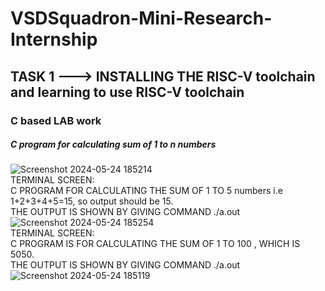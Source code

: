 # VSDSquadron-Mini-Research-Internship
## TASK 1 ---> INSTALLING THE RISC-V toolchain and learning to use RISC-V toolchain
### C based LAB work
##### C program for calculating sum of 1 to n numbers
![Screenshot 2024-05-24 185214](https://github.com/nisarg-patel-24/VSDSquadron-Mini-Research-Internship/assets/167600511/a1da843c-bc47-4fc5-8218-faf72791f35b)
<br/>
TERMINAL SCREEN:<br/>
C PROGRAM FOR CALCULATING THE SUM OF 1 TO 5 numbers i.e 1+2+3+4+5=15, so output should be 15.
<br/>
THE OUTPUT IS SHOWN BY GIVING COMMAND ./a.out
<br/>
![Screenshot 2024-05-24 185254](https://github.com/nisarg-patel-24/VSDSquadron-Mini-Research-Internship/assets/167600511/74f70e03-1f89-4779-ab66-85f3c2cd6258)
<br/>
TERMINAL SCREEN:
<br/>
C PROGRAM IS FOR CALCULATING THE SUM OF 1 TO 100 , WHICH IS 5050.
<br/>
THE OUTPUT IS SHOWN BY GIVING COMMAND ./a.out<br/>
![Screenshot 2024-05-24 185119](https://github.com/nisarg-patel-24/VSDSquadron-Mini-Research-Internship/assets/167600511/9ef199bd-95ff-49fb-9806-a4f49fd8cc3d)
<br/>

